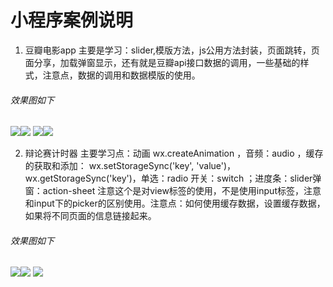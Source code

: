 # 小程序案例说明
1. 豆瓣电影app 主要是学习：slider,模版方法，js公用方法封装，页面跳转，页面分享，加载弹窗显示，还有就是豆瓣api接口数据的调用，一些基础的样式，注意点，数据的调用和数据模版的使用。
######  效果图如下

![](https://user-gold-cdn.xitu.io/2018/11/14/1670ff14f10c26ae?w=376&h=652&f=png&s=235065)![](https://user-gold-cdn.xitu.io/2018/11/14/1670ff1b84390747?w=370&h=649&f=png&s=138862)
![](https://user-gold-cdn.xitu.io/2018/11/14/1670ff21b61f4007?w=372&h=657&f=png&s=131098)![](https://user-gold-cdn.xitu.io/2018/11/14/1670ff26142f7bce?w=315&h=539&f=png&s=164850)


2. 辩论赛计时器 主要学习点：动画 wx.createAnimation ，音频：audio ，缓存的获取和添加： wx.setStorageSync('key', 'value')，wx.getStorageSync('key')，单选：radio 开关：switch ；进度条：slider弹窗：action-sheet 注意这个是对view标签的使用，不是使用input标签，注意和input下的picker的区别使用。注意点：如何使用缓存数据，设置缓存数据，如果将不同页面的信息链接起来。
###### 效果图如下
![](https://user-gold-cdn.xitu.io/2018/11/14/1670ff3ad2508233?w=331&h=566&f=png&s=31336)![](https://user-gold-cdn.xitu.io/2018/11/14/1670ff40adb62b8d?w=344&h=572&f=png&s=37342)
![](https://user-gold-cdn.xitu.io/2018/11/14/1670ff958280e70c?w=324&h=565&f=png&s=48542)
